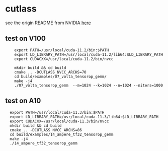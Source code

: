 # cutlass

see the origin README from NVIDIA [here](https://github.com/liujuanLT/cutlass/blob/master/README_NVIDIA.md)

## test on V100
``` shell
    export PATH=/usr/local/cuda-11.2/bin:$PATH
    export LD_LIBRARY_PATH=/usr/local/cuda-11.2/lib64:$LD_LIBRARY_PATH
    export CUDACXX=/usr/local/cuda-11.2/bin/nvcc

    mkdir build && cd build
    cmake .. -DCUTLASS_NVCC_ARCHS=70
    cd build/examples/07_volta_tensorop_gemm/
    make -j4
    ./07_volta_tensorop_gemm  --m=1024 --k=1024 --n=1024 --niters=1000
```

## test on A10
``` shell
  export PATH=/usr/local/cuda-11.3/bin:$PATH
  export LD_LIBRARY_PATH=/usr/local/cuda-11.3/lib64:$LD_LIBRARY_PATH
  export CUDACXX=/usr/local/cuda-11.3/bin/nvcc
  mkdir build && cd build
  cmake .. -DCUTLASS_NVCC_ARCHS=86
  cd build/examples/14_ampere_tf32_tensorop_gemm
  make -j4
  ./14_ampere_tf32_tensorop_gemm
```